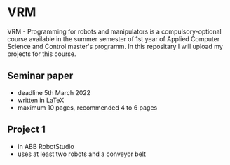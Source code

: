 # VRM
VRM - Programming for robots and manipulators is a compulsory-optional course available in the summer semester of 1st year of Applied Computer Science and Control master's programm. In this repositary I will upload my projects for this course.


## Seminar paper
- deadline 5th March 2022
- written in LaTeX
- maximum 10 pages, recommended 4 to 6 pages

## Project 1
- in ABB RobotStudio
- uses at least two robots and a conveyor belt

